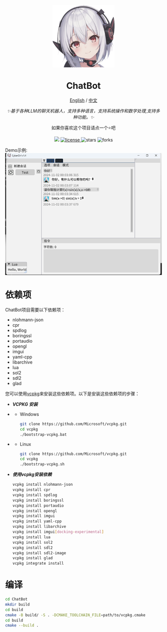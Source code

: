 <p align="center">
    <img src="https://github.com/NGLSG/ChatBot/raw/main/img/self.png" width="200" height="200" alt="ChatBot">
</p>

<div align="center">

# ChatBot

[English](READEME_EN.md) / [中文](README.md)

_✨基于各种LLM的聊天机器人，支持多种语言，支持系统操作和数学处理,支持多种功能。✨_

如果你喜欢这个项目请点一个⭐吧

</div>


<p align="center">
  <img src="https://img.shields.io/badge/Author-Ge%E6%B1%81%E8%8F%8C-yellow">
  <a href="https://raw.githubusercontent.com/NGLSG/ChatBot/main/LICENSE">
    <img src="https://img.shields.io/github/license/NGLSG/ChatBot" alt="license">
  </a>
  <img src="https://img.shields.io/github/stars/NGLSG/ChatBot.svg" alt="stars">
  <img src="https://img.shields.io/github/forks/NGLSG/ChatBot.svg" alt="forks">
</p>

Demo示例:![img.png](img/img.png)

# 依赖项

ChatBot项目需要以下依赖项：

* nlohmann-json
* cpr
* spdlog
* boringssl
* portaudio
* opengl
* imgui
* yaml-cpp
* libarchive
* lua
* sol2
* sdl2
* glad

您可以使用[vcpkg](https://github.com/microsoft/vcpkg)来安装这些依赖项。以下是安装这些依赖项的步骤：

* _**VCPKG 安装**_
*
    * Windows

       ```bash
      git clone https://github.com/Microsoft/vcpkg.git
      cd vcpkg
      ./bootstrap-vcpkg.bat

      ```  

*
    * Linux

       ```bash
      git clone https://github.com/Microsoft/vcpkg.git
      cd vcpkg
      ./bootstrap-vcpkg.sh
      ```  
* **_使用vcpkg安装依赖_**
    ```bash
    vcpkg install nlohmann-json
    vcpkg install cpr
    vcpkg install spdlog
    vcpkg install boringssl
    vcpkg install portaudio
    vcpkg install opengl
    vcpkg install imgui
    vcpkg install yaml-cpp
    vcpkg install libarchive
    vcpkg install imgui[docking-experimental]
    vcpkg install lua
    vcpkg install sol2
    vcpkg install sdl2
    vcpkg install sdl2-image
    vcpkg install glad
    vcpkg integrate install
    
     ```

# 编译

```bash
cd ChatBot
mkdir build
cd build
cmake -B build/ -S . -DCMAKE_TOOLCHAIN_FILE=path/to/vcpkg.cmake
cd build
cmake --build .
```
